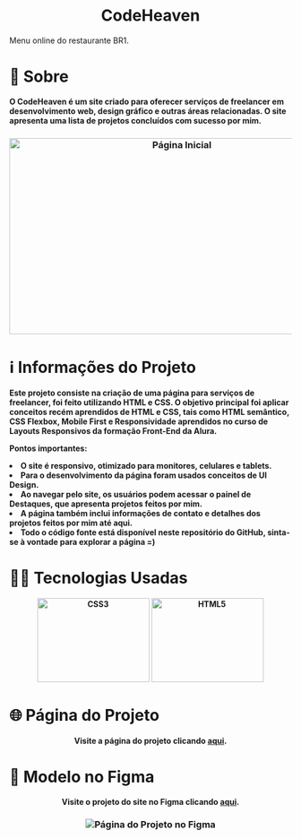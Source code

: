 <h1 align="center">  CodeHeaven </h1>
Menu online do restaurante BR1.

# 🔎 **Sobre**
                                              
<p><strong> O CodeHeaven é um site criado para oferecer serviços de freelancer em desenvolvimento web, design gráfico e outras áreas relacionadas. O site apresenta uma lista de projetos concluídos com sucesso por mim.<strong><p> 

<h3 align="center">
    <img src="https://user-images.githubusercontent.com/113942221/227801791-59d0e911-26d7-42b0-a8f2-a6fb7b91349b.png" width="600" height="350" alt="Página Inicial">
</h3>



# ℹ️ **Informações do Projeto**


Este projeto consiste na criação de uma página para serviços de freelancer, foi feito utilizando HTML e CSS. O objetivo principal foi aplicar conceitos recém aprendidos de HTML e CSS, tais como HTML semântico, CSS Flexbox, Mobile First e Responsividade aprendidos no curso de Layouts Responsivos da formação Front-End da Alura.

Pontos importantes:

<li>O site é responsivo, otimizado para monitores, celulares e tablets.</li>

<li>Para o desenvolvimento da página foram usados conceitos de UI Design.</li>
<li>Ao navegar pelo site, os usuários podem acessar o painel de Destaques, que apresenta projetos feitos por mim.</li>
<li>A página também inclui informações de contato e detalhes dos projetos feitos por mim até aqui.</li>
<li>Todo o código fonte está disponível neste repositório do GitHub, sinta-se à vontade para explorar a página =)</li>


# 👩‍💻 **Tecnologias Usadas**

<p align="center">
<a href="https://www.w3.org/TR/CSS/#css" target="_blank" rel="noreferrer"><img src="https://raw.githubusercontent.com/danielcranney/readme-generator/main/public/icons/skills/css3-colored.svg" width="200" height="150" alt="CSS3" /></a>
<a href="https://developer.mozilla.org/en-US/docs/Glossary/HTML5" target="_blank" rel="noreferrer"><img src="https://raw.githubusercontent.com/danielcranney/readme-generator/main/public/icons/skills/html5-colored.svg" width="200" height="150" alt="HTML5" /></a>


# 🌐 **Página do Projeto**
  <p align="center" >Visite a página do projeto clicando <a href="#">aqui</a>.</p>

# 🎨 **Modelo no Figma**
<p align="center" >Visite o projeto do site no Figma clicando <a href="https://www.figma.com/file/PycUHezCoqW8HOa8lwpfDE/Loja-de-Apps?node-id=0-1&t=Kp86KY3bdxkDtzL3-0">aqui</a>.</p> 


<h3 align="center">
 <img src="https://user-images.githubusercontent.com/113942221/227802284-ddc5b539-8c92-4e01-892c-d6216ab94f7c.png"  alt="Página do Projeto no Figma">
 
</h3>



